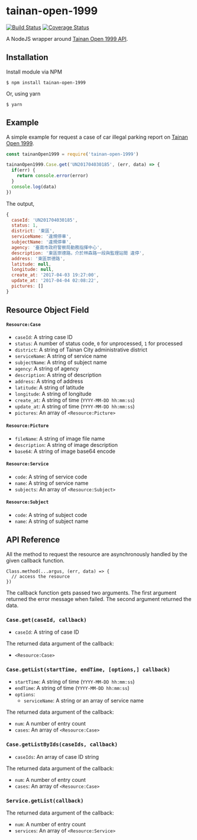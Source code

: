 # tainan-open-1999

[![Build Status](https://travis-ci.org/wonderchang/tainan-open-1999.svg?branch=master)](https://travis-ci.org/wonderchang/tainan-open-1999)
[![Coverage Status](https://coveralls.io/repos/github/wonderchang/tainan-open-1999/badge.svg?branch=master)](https://coveralls.io/github/wonderchang/tainan-open-1999?branch=master)

A NodeJS wrapper around [Tainan Open 1999 API](http://1999.tainan.gov.tw/OpenExplain.aspx).

## Installation

Install module via NPM

    $ npm install tainan-open-1999

Or, using yarn

    $ yarn
	
## Example

A simple example for request a case of car illegal parking report on [Tainan Open 1999](http://1999.tainan.gov.tw/OpenCaseShow.aspx?&FSerialNumber=UN201704030185).

```js
const tainanOpen1999 = require('tainan-open-1999')

tainanOpen1999.Case.get('UN201704030185', (err, data) => {
  if(err) {
    return console.error(error)
  }
  console.log(data)
})
```

The output,

```js
{
  caseId: 'UN201704030185',
  status: 1,
  district: '東區',
  serviceName: '違規停車',
  subjectName: '違規停車',
  agency: '臺南市政府警察局勤務指揮中心',
  description: '東區崇德路，介於林森路一段與監理站間 違停',
  address: '東區崇德路',
  latitude: null,
  longitude: null,
  create_at: '2017-04-03 19:27:00',
  update_at: '2017-04-04 02:08:22',
  pictures: []
}
```

## Resource Object Field

#### `Resource:Case`

* `caseId`: A string case ID
* `status`: A number of status code, `0` for unprocessed, `1` for processed
* `district`: A string of Tainan City administrative district
* `serviceName`: A string of service name
* `subjectName`: A string of subject name
* `agency`: A string of agency
* `description`: A string of description
* `address`: A string of address
* `latitude`: A string of latitude
* `longitude`: A string of longitude
* `create_at`: A string of time (`YYYY-MM-DD hh:mm:ss`)
* `update_at`: A string of time (`YYYY-MM-DD hh:mm:ss`)
* `pictures`: An array of `<Resource:Picture>`

#### `Resource:Picture`

* `fileName`: A string of image file name
* `description`: A string of image description
* `base64`: A string of image base64 encode

#### `Resource:Service`

* `code`: A string of service code
* `name`: A string of service name
* `subjects`: An array of `<Resource:Subject>`

#### `Resource:Subject`

* `code`: A string of subject code
* `name`: A string of subject name

## API Reference

All the method to request the resource are asynchronously handled by the given callback function.

```
Class.method(...argus, (err, data) => {
  // access the resource
})
```

The callback function gets passed two arguments. The first argument returned the error message when failed. The second argument returned the data.

### `Case.get(caseId, callback)`

* `caseId`: A string of case ID

The returned data argument of the callback:

* `<Resource:Case>`

### `Case.getList(startTime, endTime, [options,] callback)`

* `startTime`: A string of time (`YYYY-MM-DD hh:mm:ss`)
* `endTime`: A string of time (`YYYY-MM-DD hh:mm:ss`)
* `options`:
  * `serviceName`: A string or an array of service name

The returned data argument of the callback:

* `num`: A number of entry count
* `cases`: An array of `<Resource:Case>`

### `Case.getListByIds(caseIds, callback)`

* `caseIds`: An array of case ID string

The returned data argument of the callback:

* `num`: A number of entry count
* `cases`: An array of `<Resource:Case>`

### `Service.getList(callback)`

The returned data argument of the callback:

* `num`: A number of entry count
* `services`: An array of `<Resource:Service>`
